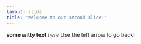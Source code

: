 ```yaml
---
layout: slide
title: "Welcome to our second slide!"
---
```

**some witty text** *here* 
Use the left arrow to go back!
